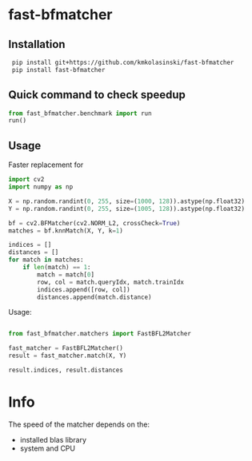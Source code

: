 # fast-bfmatcher

## Installation
```bash
 pip install git+https://github.com/kmkolasinski/fast-bfmatcher
 pip install fast-bfmatcher
```

## Quick command to check speedup

```python
from fast_bfmatcher.benchmark import run
run()
```

## Usage

Faster replacement for

```python
import cv2
import numpy as np

X = np.random.randint(0, 255, size=(1000, 128)).astype(np.float32)
Y = np.random.randint(0, 255, size=(1005, 128)).astype(np.float32)

bf = cv2.BFMatcher(cv2.NORM_L2, crossCheck=True)
matches = bf.knnMatch(X, Y, k=1)

indices = []
distances = []
for match in matches:
    if len(match) == 1:
        match = match[0]
        row, col = match.queryIdx, match.trainIdx
        indices.append([row, col])
        distances.append(match.distance)
```

Usage:

```python

from fast_bfmatcher.matchers import FastBFL2Matcher

fast_matcher = FastBFL2Matcher()
result = fast_matcher.match(X, Y)

result.indices, result.distances
```

# Info

The speed of the matcher depends on the:
- installed blas library
- system and CPU 